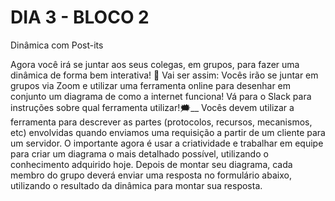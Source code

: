 # DIA 3 - BLOCO 2

Dinâmica com Post-its

Agora você irá se juntar aos seus colegas, em grupos, para fazer uma dinâmica de forma bem interativa! 🎎
Vai ser assim:
Vocês irão se juntar em grupos via Zoom e utilizar uma ferramenta online para desenhar em conjunto um diagrama de como a internet funciona! Vá para o Slack para instruções sobre qual ferramenta utilizar!🗯__
Vocês devem utilizar a ferramenta para descrever as partes (protocolos, recursos, mecanismos, etc) envolvidas quando enviamos uma requisição a partir de um cliente para um servidor.
O importante agora é usar a criatividade e trabalhar em equipe para criar um diagrama o mais detalhado possível, utilizando o conhecimento adquirido hoje.
Depois de montar seu diagrama, cada membro do grupo deverá enviar uma resposta no formulário abaixo, utilizando o resultado da dinâmica para montar sua resposta.
